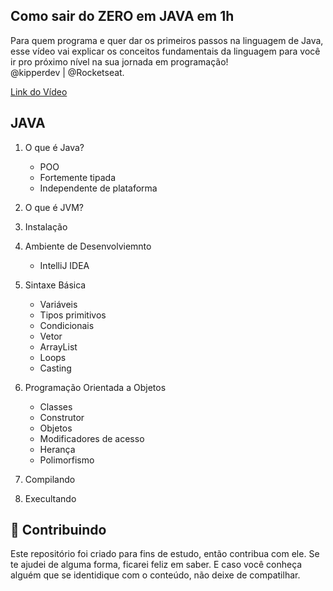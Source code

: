 ## Como sair do ZERO em JAVA em 1h

Para quem programa e quer dar os primeiros passos na linguagem de Java, 
esse vídeo vai explicar os conceitos fundamentais da linguagem para você ir 
pro próximo nível na sua jornada em programação! <br>
@kipperdev | @Rocketseat.  

<a href="https://youtu.be/EpXYPB1rv4w"> Link do Vídeo </a> <br>

## JAVA

1. O que é Java?
    - POO
    - Fortemente tipada
    - Independente de plataforma

2. O que é JVM?
3. Instalação
4. Ambiente de Desenvolviemnto
    - IntelliJ IDEA

5. Sintaxe Básica
    - Variáveis
    - Tipos primitivos
    - Condicionais
    - Vetor
    - ArrayList
    - Loops
    - Casting

6. Programação Orientada a Objetos
    - Classes
    - Construtor
    - Objetos
    - Modificadores de acesso
    - Herança
    - Polimorfismo

7. Compilando
8. Execultando

## 🤝 Contribuindo
Este repositório foi criado para fins de estudo, então contribua com ele. Se te ajudei de alguma forma, ficarei feliz em
saber. E caso você conheça alguém que se identidique com o conteúdo, não deixe de compatilhar.

